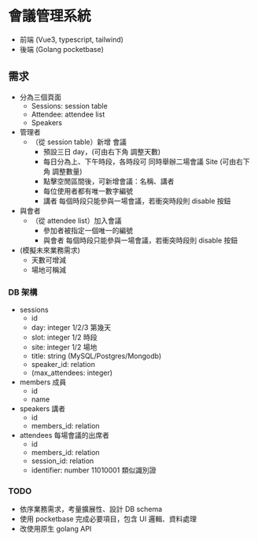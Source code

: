 # 會議管理系統

- 前端 (Vue3, typescript, tailwind)
- 後端 (Golang pocketbase)

## 需求

- 分為三個頁面
  - Sessions: session table
  - Attendee: attendee list
  - Speakers
- 管理者
  - （從 session table）新增 會議
    - 預設三日 day，(可由右下角 調整天數)
    - 每日分為上、下午時段，各時段可 同時舉辦二場會議 Site (可由右下角 調整數量)
    - 點擊空閒區間後，可新增會議：名稱、講者
    - 每位使用者都有唯一數字編號
    - 講者 每個時段只能參與一場會議，若衝突時段則 disable 按鈕
- 與會者
  - （從 attendee list）加入會議
    - 參加者被指定一個唯一的編號
    - 與會者 每個時段只能參與一場會議，若衝突時段則 disable 按鈕
- (模擬未來業務需求)
  - 天數可增減
  - 場地可稱減

### DB 架構

- sessions
  - id
  - day: integer 1/2/3 第幾天
  - slot: integer 1/2 時段
  - site: integer 1/2 場地
  - title: string (MySQL/Postgres/Mongodb)
  - speaker_id: relation
  - (max_attendees: integer)
- members 成員
  - id
  - name
- speakers 講者
  - id
  - members_id: relation
- attendees 每場會議的出席者
  - id
  - members_id: relation
  - session_id: relation
  - identifier: number 11010001 類似識別證

### TODO

- 依序業務需求，考量擴展性、設計 DB schema
- 使用 pocketbase 完成必要項目，包含 UI 邏輯、資料處理
- 改使用原生 golang API
